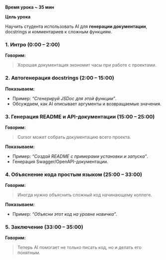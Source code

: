 **Время урока ~ 35 мин**

**Цель урока**

Научить студента использовать AI для **генерации документации**, docstrings и комментариев к сложным функциям.

### **1. Интро (0:00 – 2:00)**

**Говорим:**

> Хорошая документация экономит часы при работе с проектами.

### **2. Автогенерация docstrings (2:00 – 15:00)**

**Показываем:**

- Пример: _“Сгенерируй JSDoc для этой функции”_.
- Обсуждаем, как AI описывает аргументы и возвращаемые значения.

### **3. Генерация README и API-документации (15:00 – 25:00)**

**Говорим:**  

> Cursor может собрать документацию всего проекта.

**Показываем:**
  
- Пример: _“Создай README с примерами установки и запуска”_.
- Генерация Swagger/OpenAPI-документации.

### **4. Объяснение кода простым языком (25:00 – 33:00)**

**Говорим:**

> Иногда нужно объяснить сложный код начинающему коллеге.

**Показываем:**

- Пример: _“Объясни этот код на уровне новичка”_.

### **5. Заключение (33:00 – 35:00)**

**Говорим:**

> Теперь AI помогает не только писать код, но и делать его понятным.